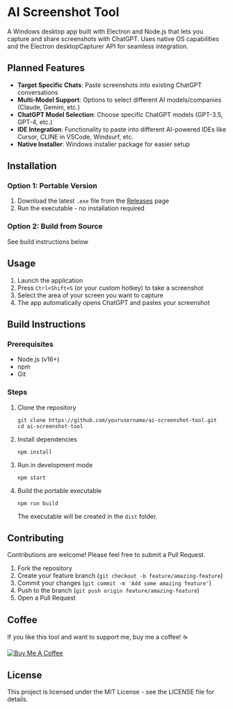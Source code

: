 # AI Screenshot Tool

A Windows desktop app built with Electron and Node.js that lets you capture and share screenshots with ChatGPT. Uses native OS capabilities and the Electron desktopCapturer API for seamless integration.

## Planned Features

- **Target Specific Chats**: Paste screenshots into existing ChatGPT conversations
- **Multi-Model Support**: Options to select different AI models/companies (Claude, Gemini, etc.)
- **ChatGPT Model Selection**: Choose specific ChatGPT models (GPT-3.5, GPT-4, etc.)
- **IDE Integration**: Functionality to paste into different AI-powered IDEs like Cursor, CLINE in VSCode, Windsurf, etc.
- **Native Installer**: Windows installer package for easier setup

## Installation

### Option 1: Portable Version
1. Download the latest `.exe` file from the [Releases](https://github.com/yourusername/ai-screenshot-tool/releases) page
2. Run the executable - no installation required

### Option 2: Build from Source
See build instructions below

## Usage

1. Launch the application
2. Press `Ctrl+Shift+S` (or your custom hotkey) to take a screenshot
3. Select the area of your screen you want to capture
4. The app automatically opens ChatGPT and pastes your screenshot

## Build Instructions

### Prerequisites
- Node.js (v16+)
- npm
- Git

### Steps
1. Clone the repository
   ```
   git clone https://github.com/yourusername/ai-screenshot-tool.git
   cd ai-screenshot-tool
   ```

2. Install dependencies
   ```
   npm install
   ```

3. Run in development mode
   ```
   npm start
   ```

4. Build the portable executable
   ```
   npm run build
   ```
   The executable will be created in the `dist` folder.

## Contributing

Contributions are welcome! Please feel free to submit a Pull Request.

1. Fork the repository
2. Create your feature branch (`git checkout -b feature/amazing-feature`)
3. Commit your changes (`git commit -m 'Add some amazing feature'`)
4. Push to the branch (`git push origin feature/amazing-feature`)
5. Open a Pull Request

## Coffee

If you like this tool and want to support me, buy me a coffee! ☕

[![Buy Me A Coffee](https://img.shields.io/badge/Buy%20Me%20A%20Coffee-support-yellow.svg)](https://buymeacoffee.com/samkleespies)

## License

This project is licensed under the MIT License - see the LICENSE file for details. 
